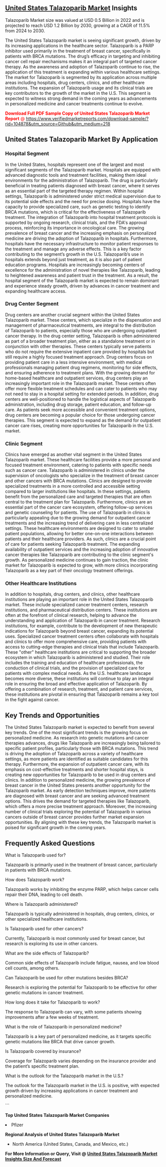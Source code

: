 <h2><a href="https://www.verifiedmarketreports.com/download-sample/?rid=104878&amp;utm_source=Github&amp;utm_medium=218" target="_blank">United States Talazoparib Market</a> Insights</h2><p>Talazoparib Market size was valued at USD 0.5 Billion in 2022 and is projected to reach USD 1.2 Billion by 2030, growing at a CAGR of 11.5% from 2024 to 2030.</p><p> <p>The United States Talazoparib market is seeing significant growth, driven by its increasing applications in the healthcare sector. Talazoparib is a PARP inhibitor used primarily in the treatment of breast cancer, specifically in patients with BRCA mutations. The drug’s efficacy in targeting and inhibiting cancer cell repair mechanisms makes it an integral part of targeted cancer therapy. As the awareness and adoption of Talazoparib continue to rise, the application of this treatment is expanding within various healthcare settings. The market for Talazoparib is segmented by its application across multiple areas including hospitals, drug centers, clinics, and other healthcare institutions. The expansion of Talazoparib usage and its clinical trials are key contributors to the growth of the market in the U.S. This segment is expected to witness strong demand in the coming years as advancements in personalized medicine and cancer treatments continue to evolve. <p><span class=""><span style="color: #ff0000;"><strong>Download Full PDF Sample Copy of United States Talazoparib Market Report</strong> @ </span><a href="https://www.verifiedmarketreports.com/download-sample/?rid=104878&amp;utm_source=Github&amp;utm_medium=218" target="_blank">https://www.verifiedmarketreports.com/download-sample/?rid=104878&amp;utm_source=Github&amp;utm_medium=218</a></span></p></p> <h2>United States Talazoparib Market By Application</h2> <h3>Hospital Segment</h3> <p>In the United States, hospitals represent one of the largest and most significant segments of the Talazoparib market. Hospitals are equipped with advanced diagnostic tools and treatment facilities, making them ideal environments for the administration of Talazoparib. The drug is particularly beneficial in treating patients diagnosed with breast cancer, where it serves as an essential part of the targeted therapy regimen. Within hospital settings, Talazoparib is administered under strict medical supervision due to its potential side effects and the need for precise dosing. Hospitals have the capacity to provide specialized care, such as genetic testing to identify BRCA mutations, which is critical for the effectiveness of Talazoparib treatment. The integration of Talazoparib into hospital treatment protocols is supported by ongoing research, clinical trials, and the FDA's approval process, reinforcing its importance in oncological care. The growing prevalence of breast cancer and the increasing emphasis on personalized medicine are driving the adoption of Talazoparib in hospitals. Furthermore, hospitals have the necessary infrastructure to monitor patient responses to the treatment and manage any adverse effects. This is a key factor contributing to the segment’s growth in the U.S. Talazoparib’s use in hospitals extends beyond just treatment, as it is also part of patient education programs. Hospitals are increasingly becoming centers of excellence for the administration of novel therapies like Talazoparib, leading to heightened awareness and patient trust in the treatment. As a result, the hospital segment of the Talazoparib market is expected to remain dominant and experience steady growth, driven by advances in cancer treatment and expanding healthcare access. <h3>Drug Center Segment</h3> <p>Drug centers are another crucial segment within the United States Talazoparib market. These centers, which specialize in the dispensation and management of pharmaceutical treatments, are integral to the distribution of Talazoparib to patients, especially those who are undergoing outpatient cancer therapy. In the drug center setting, Talazoparib is often administered as part of a broader treatment plan, either as a standalone treatment or in conjunction with other therapies. These centers typically serve patients who do not require the extensive inpatient care provided by hospitals but still require a highly focused treatment approach. Drug centers focus on providing patient care in a less intensive environment, with medical professionals managing patient drug regimens, monitoring for side effects, and ensuring adherence to treatment plans. With the growing demand for home-based healthcare and outpatient services, drug centers play an increasingly important role in the Talazoparib market. These centers often offer more flexible treatment schedules and can cater to patients who may not need to stay in a hospital setting for extended periods. In addition, drug centers are well-positioned to handle the logistical aspects of Talazoparib administration, including drug storage, patient education, and follow-up care. As patients seek more accessible and convenient treatment options, drug centers are becoming a popular choice for those undergoing cancer therapies. This segment is expected to expand as the demand for outpatient cancer care rises, creating more opportunities for Talazoparib in the U.S. market. <h3>Clinic Segment</h3> <p>Clinics have emerged as another vital segment in the United States Talazoparib market. These healthcare facilities provide a more personal and focused treatment environment, catering to patients with specific needs such as cancer care. Talazoparib is administered in clinics under the supervision of oncologists who specialize in the treatment of breast cancer and other cancers with BRCA mutations. Clinics are designed to provide specialized treatments in a more controlled and accessible setting compared to larger institutions like hospitals. In these settings, patients benefit from the personalized care and targeted therapies that are often central to the treatment plan for Talazoparib. Furthermore, clinics are an essential part of the cancer care ecosystem, offering follow-up services and genetic counseling for patients. The use of Talazoparib in clinics is particularly appealing due to the growing demand for outpatient cancer treatments and the increasing trend of delivering care in less centralized settings. These healthcare environments are designed to cater to smaller patient populations, allowing for better one-on-one interactions between patients and their healthcare providers. As such, clinics are a crucial point of care for patients seeking Talazoparib treatment. The expanding availability of outpatient services and the increasing adoption of innovative cancer therapies like Talazoparib are contributing to the clinic segment's growth. As personalized medicine continues to gain traction, the clinic market for Talazoparib is expected to grow, with more clinics incorporating Talazoparib as a key part of their oncology treatment offerings. <h3>Other Healthcare Institutions</h3> <p>In addition to hospitals, drug centers, and clinics, other healthcare institutions are playing an important role in the United States Talazoparib market. These include specialized cancer treatment centers, research institutions, and pharmaceutical distribution centers. These institutions are often at the forefront of clinical research, helping to advance the understanding and application of Talazoparib in cancer treatment. Research institutions, for example, contribute to the development of new therapeutic indications for Talazoparib beyond breast cancer, expanding its potential uses. Specialized cancer treatment centers often collaborate with hospitals and clinics to offer more comprehensive care, providing patients with access to cutting-edge therapies and clinical trials that include Talazoparib. These "other" healthcare institutions are critical to supporting the broader ecosystem in which Talazoparib is administered and studied. Their role includes the training and education of healthcare professionals, the conduction of clinical trials, and the provision of specialized care for patients with complex medical needs. As the U.S. healthcare landscape becomes more diverse, these institutions will continue to play an integral role in ensuring the broad and effective application of Talazoparib. By offering a combination of research, treatment, and patient care services, these institutions are pivotal in ensuring that Talazoparib remains a key tool in the fight against cancer. <h2>Key Trends and Opportunities</h2> <p>The United States Talazoparib market is expected to benefit from several key trends. One of the most significant trends is the growing focus on personalized medicine. As research into genetic mutations and cancer therapies advances, drugs like Talazoparib are increasingly being tailored to specific patient profiles, particularly those with BRCA mutations. This trend is driving the adoption of Talazoparib across a variety of healthcare settings, as more patients are identified as suitable candidates for this therapy. Furthermore, the expansion of outpatient cancer care, with its emphasis on cost-effective treatments and shorter hospital stays, is creating new opportunities for Talazoparib to be used in drug centers and clinics. In addition to personalized medicine, the growing prevalence of breast cancer in the United States presents another opportunity for the Talazoparib market. As early detection techniques improve, more patients are diagnosed with breast cancer and are seeking advanced treatment options. This drives the demand for targeted therapies like Talazoparib, which offers a more precise treatment approach. Moreover, the increasing number of clinical trials exploring the potential of Talazoparib in various cancers outside of breast cancer provides further market expansion opportunities. By aligning with these key trends, the Talazoparib market is poised for significant growth in the coming years. <h2>Frequently Asked Questions</h2> <p>What is Talazoparib used for?</p> <p>Talazoparib is primarily used in the treatment of breast cancer, particularly in patients with BRCA mutations.</p> <p>How does Talazoparib work?</p> <p>Talazoparib works by inhibiting the enzyme PARP, which helps cancer cells repair their DNA, leading to cell death.</p> <p>Where is Talazoparib administered?</p> <p>Talazoparib is typically administered in hospitals, drug centers, clinics, or other specialized healthcare institutions.</p> <p>Is Talazoparib used for other cancers?</p> <p>Currently, Talazoparib is most commonly used for breast cancer, but research is exploring its use in other cancers.</p> <p>What are the side effects of Talazoparib?</p> <p>Common side effects of Talazoparib include fatigue, nausea, and low blood cell counts, among others.</p> <p>Can Talazoparib be used for other mutations besides BRCA?</p> <p>Research is exploring the potential for Talazoparib to be effective for other genetic mutations in cancer treatment.</p> <p>How long does it take for Talazoparib to work?</p> <p>The response to Talazoparib can vary, with some patients showing improvements after a few weeks of treatment.</p> <p>What is the role of Talazoparib in personalized medicine?</p> <p>Talazoparib is a key part of personalized medicine, as it targets specific genetic mutations like BRCA that drive cancer growth.</p> <p>Is Talazoparib covered by insurance?</p> <p>Coverage for Talazoparib varies depending on the insurance provider and the patient’s specific treatment plan.</p> <p>What is the outlook for the Talazoparib market in the U.S.?</p> <p>The outlook for the Talazoparib market in the U.S. is positive, with expected growth driven by increasing applications in cancer treatment and personalized medicine.</p> ```</p><p><strong>Top United States Talazoparib Market Companies</strong></p><div data-test-id=""><p><li>Pfizer</li></p><div><strong>Regional Analysis of&nbsp;United States Talazoparib Market</strong></div><ul><li dir="ltr"><p dir="ltr">North America&nbsp;(United States, Canada, and Mexico, etc.)</p></li></ul><p><strong>For More Information or Query, Visit @&nbsp;</strong><strong><a href="https://www.verifiedmarketreports.com/product/global-talazoparib-market-growth-2019-2024/?utm_source=Github&amp;utm_medium=218" target="_blank">United States Talazoparib Market Insights Size And Forecast</a></strong></p></div>
